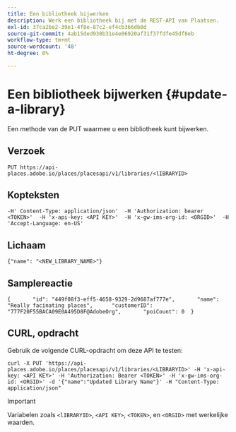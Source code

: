 ```yaml
---
title: Een bibliotheek bijwerken
description: Werk een bibliotheek bij met de REST-API van Plaatsen.
exl-id: 37ca2be2-39e1-4f8e-87c2-ef4cb366db0d
source-git-commit: 4ab15ded930b31e4e06920af31f37fdfe45df8eb
workflow-type: tm+mt
source-wordcount: '48'
ht-degree: 0%

---
```


# Een bibliotheek bijwerken {#update-a-library}

Een methode van de PUT waarmee u een bibliotheek kunt bijwerken.

## Verzoek

```text
PUT https://api-places.adobe.io/places/placesapi/v1/libraries/<lIBRARYID>
```

## Kopteksten

```text
-H' Content-Type: application/json'  -H 'Authorization: bearer <TOKEN>'  -H 'x-api-key: <API KEY>'  -H 'x-gw-ims-org-id: <ORGID>'  -H 'Accept-Language: en-US'
```

## Lichaam

```text
{"name": "<NEW_LIBRARY_NAME>"}
```

## Samplereactie

```text
{       "id": "449f08f3-eff5-4658-9329-2d9687af777e",       "name": "Really facinating places",      "customerID": "777F20F55BACA09E0A495D8F@AdobeOrg",       "poiCount": 0  }
```

## CURL, opdracht

Gebruik de volgende CURL-opdracht om deze API te testen:

```text
curl -X PUT 'https://api-places.adobe.io/places/placesapi/v1/libraries/<LIBRARYID>' -H 'x-api-key: <API KEY>' -H 'Authorization: Bearer <TOKEN>' -H 'x-gw-ims-org-id: <ORGID>' -d '{"name":"Updated Library Name"}' -H "Content-Type: application/json"
```

>[!IMPORTANT]
>
>Variabelen zoals `<lIBRARYID>`, `<API KEY>`, `<TOKEN>`, en `<ORGID>` met werkelijke waarden.
